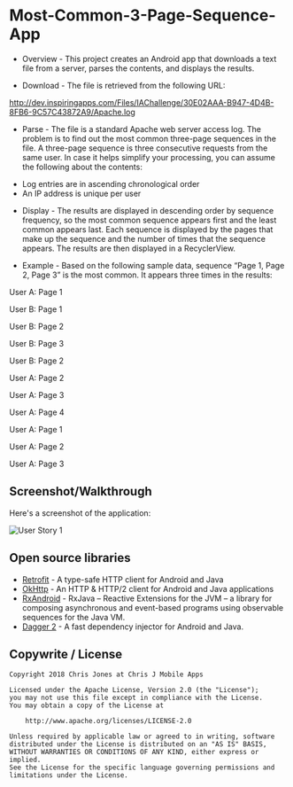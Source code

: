 # Most-Common-3-Page-Sequence-App

- Overview -
This project creates an Android app that downloads a text file from a server, parses the contents, and displays the results.

- Download -
The file is retrieved from the following URL:

http://dev.inspiringapps.com/Files/IAChallenge/30E02AAA-B947-4D4B-8FB6-9C57C43872A9/Apache.log

- Parse -
The file is a standard Apache web server access log. The problem is to find out the most common three-page sequences in the file. A three-page sequence is three consecutive requests from the same user. In case it helps simplify your processing, you can assume the following about the contents:

* Log entries are in ascending chronological order
* An IP address is unique per user

- Display -
The results are displayed in descending order by sequence frequency, so the most common sequence appears first and the least common appears last. Each sequence is displayed by the pages that make up the sequence and the number of times that the sequence appears. The results are then displayed in a RecyclerView. 


- Example -
Based on the following sample data, sequence “Page 1, Page 2, Page 3” is the most common. It appears three times in the results:

User A: Page 1

User B: Page 1

User B: Page 2

User B: Page 3

User B: Page 2

User A: Page 2

User A: Page 3

User A: Page 4

User A: Page 1

User A: Page 2

User A: Page 3

## Screenshot/Walkthrough

Here's a screenshot of the application:

<img src='https://i.imgur.com/Qz5eDl0.jpg' title='User Story 1' width='' alt='User Story 1' />

## Open source libraries 

- [Retrofit](http://square.github.io/retrofit/) - A type-safe HTTP client for Android and Java
- [OkHttp](http://square.github.io/okhttp/) - An HTTP & HTTP/2 client for Android and Java applications
- [RxAndroid](https://github.com/ReactiveX/RxJava) - RxJava – Reactive Extensions for the JVM – a library for composing asynchronous and event-based programs using observable sequences for the Java VM.
- [Dagger 2](https://github.com/google/dagger) - A fast dependency injector for Android and Java. 

## Copywrite / License
    
    Copyright 2018 Chris Jones at Chris J Mobile Apps

    Licensed under the Apache License, Version 2.0 (the "License");
    you may not use this file except in compliance with the License.
    You may obtain a copy of the License at

        http://www.apache.org/licenses/LICENSE-2.0

    Unless required by applicable law or agreed to in writing, software
    distributed under the License is distributed on an "AS IS" BASIS,
    WITHOUT WARRANTIES OR CONDITIONS OF ANY KIND, either express or implied.
    See the License for the specific language governing permissions and
    limitations under the License.
